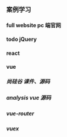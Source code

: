 ### 案例学习

#### full website pc 端官网

#### todo jQuery

#### react

#### vue

##### 尚硅谷 课件、源码

##### analysis vue 源码

##### vue-router

##### vuex
